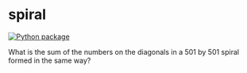 # spiral

[![Python package](https://github.com/vcu-kemuntos/spiral/actions/workflows/pytest.yml/badge.svg)](https://github.com/vcu-kemuntos/spiral/actions/workflows/pytest.yml)

What is the sum of the numbers on the diagonals in a 501 by 501 spiral formed in the same way?
